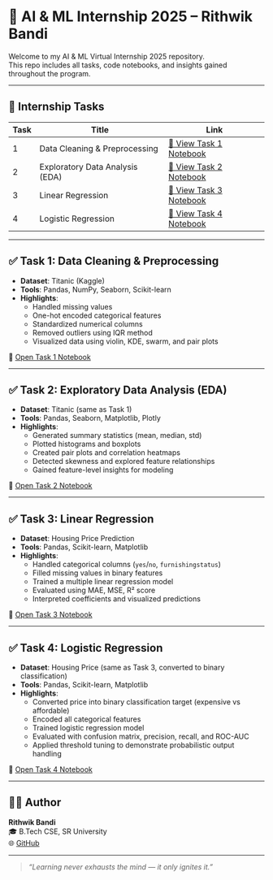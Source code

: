 # 🤖 AI & ML Internship 2025 – Rithwik Bandi

Welcome to my AI & ML Virtual Internship 2025 repository.  
This repo includes all tasks, code notebooks, and insights gained throughout the program.

---

## 📁 Internship Tasks

| Task | Title                          | Link                                                                 |
|------|--------------------------------|----------------------------------------------------------------------|
| 1    | Data Cleaning & Preprocessing  | [🔗 View Task 1 Notebook](https://github.com/RickyBandi/AI-ML-Internship/blob/main/Task-1/task-1.ipynb) |
| 2    | Exploratory Data Analysis (EDA)| [🔗 View Task 2 Notebook](https://github.com/RickyBandi/AI-ML-Internship/blob/main/Task-2/task-2.ipynb) |
| 3    | Linear Regression              | [🔗 View Task 3 Notebook](https://github.com/RickyBandi/AI-ML-Internship/blob/main/Task-3/task-3.ipynb) |
| 4    | Logistic Regression            | [🔗 View Task 4 Notebook](https://github.com/RickyBandi/AI-ML-Internship/blob/main/Task-4/task-4.ipynb) |

---

## ✅ Task 1: Data Cleaning & Preprocessing

- **Dataset**: Titanic (Kaggle)
- **Tools**: Pandas, NumPy, Seaborn, Scikit-learn
- **Highlights**:
  - Handled missing values
  - One-hot encoded categorical features
  - Standardized numerical columns
  - Removed outliers using IQR method
  - Visualized data using violin, KDE, swarm, and pair plots

📄 [Open Task 1 Notebook](https://github.com/RickyBandi/AI-ML-Internship/blob/main/Task-1/task-1.ipynb)

---

## ✅ Task 2: Exploratory Data Analysis (EDA)

- **Dataset**: Titanic (same as Task 1)
- **Tools**: Pandas, Seaborn, Matplotlib, Plotly
- **Highlights**:
  - Generated summary statistics (mean, median, std)
  - Plotted histograms and boxplots
  - Created pair plots and correlation heatmaps
  - Detected skewness and explored feature relationships
  - Gained feature-level insights for modeling

📄 [Open Task 2 Notebook](https://github.com/RickyBandi/AI-ML-Internship/blob/main/Task-2/task-2.ipynb)

---

## ✅ Task 3: Linear Regression

- **Dataset**: Housing Price Prediction
- **Tools**: Pandas, Scikit-learn, Matplotlib
- **Highlights**:
  - Handled categorical columns (`yes`/`no`, `furnishingstatus`)
  - Filled missing values in binary features
  - Trained a multiple linear regression model
  - Evaluated using MAE, MSE, R² score
  - Interpreted coefficients and visualized predictions

📄 [Open Task 3 Notebook](https://github.com/RickyBandi/AI-ML-Internship/blob/main/Task-3/task-3.ipynb)

---

## ✅ Task 4: Logistic Regression

- **Dataset**: Housing Price (same as Task 3, converted to binary classification)
- **Tools**: Pandas, Scikit-learn, Matplotlib
- **Highlights**:
  - Converted price into binary classification target (expensive vs affordable)
  - Encoded all categorical features
  - Trained logistic regression model
  - Evaluated with confusion matrix, precision, recall, and ROC-AUC
  - Applied threshold tuning to demonstrate probabilistic output handling

📄 [Open Task 4 Notebook](https://github.com/RickyBandi/AI-ML-Internship/blob/main/Task-4/task-4.ipynb)

---

## 👨‍💻 Author

**Rithwik Bandi**  
🎓 B.Tech CSE, SR University  
🌐 [GitHub](https://github.com/RickyBandi)

---

> *“Learning never exhausts the mind — it only ignites it.”*
